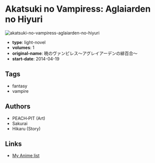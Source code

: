 # Akatsuki no Vampiress: Aglaiarden no Hiyuri

![akatsuki-no-vampiress-aglaiarden-no-hiyuri](https://cdn.myanimelist.net/images/manga/1/149510.jpg)

-   **type**: light-novel
-   **volumes**: 1
-   **original-name**: 暁のヴァンピレス～アグレイアーデンの緋百合～
-   **start-date**: 2014-04-19

## Tags

-   fantasy
-   vampire

## Authors

-   PEACH‐PIT (Art)
-   Sakurai
-   Hikaru (Story)

## Links

-   [My Anime list](https://myanimelist.net/manga/85677/Akatsuki_no_Vampiress__Aglaiarden_no_Hiyuri)
